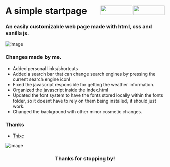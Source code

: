 <h1 align="left">A simple startpage


<img src="https://img.shields.io/github/watchers/d-solis/startpageV5?color=%238AB4F8&labelColor=101012&label=watchers&style=for-the-badge" width=100 height=30 align="right" />
<img src="https://img.shields.io/github/stars/d-solis/startpageV5?color=%238AB4F8&labelColor=101012&label=stars&style=for-the-badge" width=100 height=30 align="right" />

</h1> 

### An easily customizable web page made with html, css and vanilla js.

![image](https://github.com/d-solis/startpageV5/assets/43517199/987e02a5-366b-42c6-8442-2ffb2565883a)

### Changes made by me.

 - Added personal links/shortcuts
 - Added a search bar that can change search engines by pressing the current search engine icon!
 - Fixed the javascript responsible for getting the weather information.
 - Organized the javascript inside the index.html
 - Updated the font system to have the fonts stored locally within the fonts folder, so it doesnt have to rely on them being installed, it should just work.
 - Changed the background with other minor cosmetic changes.

### Thanks

 - [Tnixc](https://github.com/Tnixc)



![image](https://raw.githubusercontent.com/d-solis/dotfiles/main/assets/cat.svg)
<h3 align="center">
Thanks for stopping by!
</h3>
